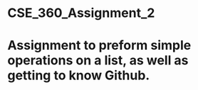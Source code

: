 # CSE_360_Assignment_2
# Assignment to preform simple operations on a list, as well as getting to know Github.

